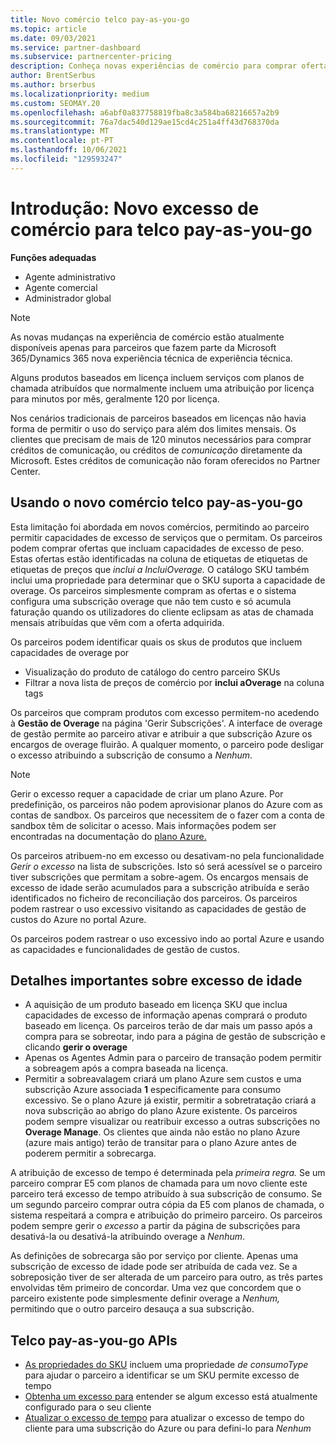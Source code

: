 ```yaml
---
title: Novo comércio telco pay-as-you-go
ms.topic: article
ms.date: 09/03/2021
ms.service: partner-dashboard
ms.subservice: partnercenter-pricing
description: Conheça novas experiências de comércio para comprar ofertas que permitam o overage pay-as-you-go.
author: BrentSerbus
ms.author: brserbus
ms.localizationpriority: medium
ms.custom: SEOMAY.20
ms.openlocfilehash: a6abf0a837758819fba8c3a584ba68216657a2b9
ms.sourcegitcommit: 76a7dac540d129ae15cd4c251a4ff43d768370da
ms.translationtype: MT
ms.contentlocale: pt-PT
ms.lasthandoff: 10/06/2021
ms.locfileid: "129593247"
---
```

# <a name="introduction-new-commerce-overage-for-telco-pay-as-you-go"></a>Introdução: Novo excesso de comércio para telco pay-as-you-go

**Funções adequadas**

- Agente administrativo
- Agente comercial
- Administrador global

> [!NOTE]
> As novas mudanças na experiência de comércio estão atualmente disponíveis apenas para parceiros que fazem parte da Microsoft 365/Dynamics 365 nova experiência técnica de experiência técnica.

Alguns produtos baseados em licença incluem serviços com planos de chamada atribuídos que normalmente incluem uma atribuição por licença para minutos por mês, geralmente 120 por licença. 

Nos cenários tradicionais de parceiros baseados em licenças não havia forma de permitir o uso do serviço para além dos limites mensais. Os clientes que precisam de mais de 120 minutos necessários para comprar créditos de comunicação, ou créditos de *comunicação* diretamente da Microsoft.  Estes créditos de comunicação não foram oferecidos no Partner Center.

## <a name="using-new-commerce-telco-pay-as-you-go"></a>Usando o novo comércio telco pay-as-you-go

Esta limitação foi abordada em novos comércios, permitindo ao parceiro permitir capacidades de excesso de serviços que o permitam. Os parceiros podem comprar ofertas que incluam capacidades de excesso de peso. Estas ofertas estão identificadas na coluna de etiquetas de etiquetas de etiquetas de preços que *inclui a IncluiOverage.* O catálogo SKU também inclui uma propriedade para determinar que o SKU suporta a capacidade de overage. Os parceiros simplesmente compram as ofertas e o sistema configura uma subscrição overage que não tem custo e só acumula faturação quando os utilizadores do cliente eclipsam as atas de chamada mensais atribuídas que vêm com a oferta adquirida. 

Os parceiros podem identificar quais os skus de produtos que incluem capacidades de overage por 

- Visualização do produto de catálogo do centro parceiro SKUs
- Filtrar a nova lista de preços de comércio por **inclui aOverage** na coluna tags

Os parceiros que compram produtos com excesso permitem-no acedendo à **Gestão de Overage** na página 'Gerir Subscrições'. A interface de overage de gestão permite ao parceiro ativar e atribuir a que subscrição Azure os encargos de overage fluirão. A qualquer momento, o parceiro pode desligar o excesso atribuindo a subscrição de consumo a *Nenhum*. 

> [!NOTE]
> Gerir o excesso requer a capacidade de criar um plano Azure. Por predefinição, os parceiros não podem aprovisionar planos do Azure com as contas de sandbox. Os parceiros que necessitem de o fazer com a conta de sandbox têm de solicitar o acesso. Mais informações podem ser encontradas na documentação do [plano Azure.](/partner-center/develop/test-and-debug#azure-plan)

Os parceiros atribuem-no em excesso ou desativam-no pela funcionalidade *Gerir o excesso* na lista de subscrições. Isto só será acessível se o parceiro tiver subscrições que permitam a sobre-agem. Os encargos mensais de excesso de idade serão acumulados para a subscrição atribuída e serão identificados no ficheiro de reconciliação dos parceiros. Os parceiros podem rastrear o uso excessivo visitando as capacidades de gestão de custos do Azure no portal Azure. 

Os parceiros podem rastrear o uso excessivo indo ao portal Azure e usando as capacidades e funcionalidades de gestão de custos. 

## <a name="important-details-about-overage"></a>Detalhes importantes sobre excesso de idade

- A aquisição de um produto baseado em licença SKU que inclua capacidades de excesso de informação apenas comprará o produto baseado em licença. Os parceiros terão de dar mais um passo após a compra para se sobreotar, indo para a página de gestão de subscrição e clicando **gerir o overage**
- Apenas os Agentes Admin para o parceiro de transação podem permitir a sobreagem após a compra baseada na licença. 
- Permitir a sobreavalagem criará um plano Azure sem custos e uma subscrição Azure associada **1** especificamente para consumo excessivo. Se o plano Azure já existir, permitir a sobretratação criará a nova subscrição ao abrigo do plano Azure existente. Os parceiros podem sempre visualizar ou reatribuir excesso a outras subscrições no **Overage Manage**. Os clientes que ainda não estão no plano Azure (azure mais antigo) terão de transitar para o plano Azure antes de poderem permitir a sobrecarga.

A atribuição de excesso de tempo é determinada pela *primeira regra.* Se um parceiro comprar E5 com planos de chamada para um novo cliente este parceiro terá excesso de tempo atribuído à sua subscrição de consumo. Se um segundo parceiro comprar outra cópia da E5 com planos de chamada, o sistema respeitará a compra e atribuição do primeiro parceiro. Os parceiros podem sempre gerir o *excesso* a partir da página de subscrições para desativá-la ou desativá-la atribuindo overage a *Nenhum*.

As definições de sobrecarga são por serviço por cliente. Apenas uma subscrição de excesso de idade pode ser atribuída de cada vez. Se a sobreposição tiver de ser alterada de um parceiro para outro, as três partes envolvidas têm primeiro de concordar. Uma vez que concordem que o parceiro existente pode simplesmente definir overage a *Nenhum,* permitindo que o outro parceiro desauça a sua subscrição.

## <a name="telco-pay-as-you-go-apis"></a>Telco pay-as-you-go APIs

- [As propriedades do SKU](/partner-center/develop/product-resources#sku) incluem uma propriedade *de consumoType* para ajudar o parceiro a identificar se um SKU permite excesso de tempo
- [Obtenha um excesso para](/partner-center/develop/get-subscription-overage) entender se algum excesso está atualmente configurado para o seu cliente
- [Atualizar o excesso de tempo](/partner-center/develop/update-subscription-overage) para atualizar o excesso de tempo do cliente para uma subscrição do Azure ou para defini-lo para *Nenhum*
